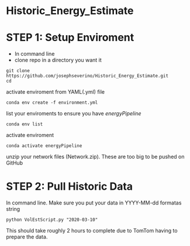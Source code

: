 # Historic_Energy_Estimate

# STEP 1: Setup Enviroment
- In command line
- clone repo in a directory you want it
```linux
git clone https://github.com/josephseverino/Historic_Energy_Estimate.git
cd 
```
activate enviroment from YAML(.yml) file
```linux
conda env create -f environment.yml
```
list your enviroments to ensure you have *energyPipeline*
```linux
conda env list
```
activate enviroment
```linux
conda activate energyPipeline
```
unzip your network files (Network.zip). These are too big to be pushed on GitHub

# STEP 2: Pull Historic Data
In command line. Make sure you put your data in YYYY-MM-dd formatas string
```linux
python VolEstScript.py "2020-03-10"
```
This should take roughly 2 hours to complete due to TomTom having to prepare the data.

